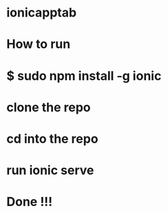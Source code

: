 # ionicapptab
# How to run
# $ sudo npm install -g ionic
# clone the repo 
# cd into the repo
# run ionic serve 
# Done !!!
